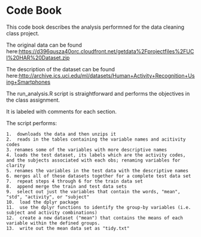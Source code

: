 Code Book
======

This code book describes the analysis performned for the data cleaning class project.

The original data can be found here:https://d396qusza40orc.cloudfront.net/getdata%2Fprojectfiles%2FUCI%20HAR%20Dataset.zip 

The description of the dataset can be found here:http://archive.ics.uci.edu/ml/datasets/Human+Activity+Recognition+Using+Smartphones

The run_analysis.R script is straightforward and performs the objectives in the class assignment.

It is labeled with comments for each section.

The script performs:

	1.  downloads the data and then unzips it
	2.  reads in the tables containing the variable names and acitivity codes
	3. renames some of the variables with more descriptive names
	4. loads the test dataset, its labels which are the activity codes, and the subjects associated with each obs; renaming variables for clarity
	5. renames the variables in the test data with the descriptive names
	6. merges all of these datasets together for a complete test data set
	7.  repeat steps 4 through 6 for the train data set
	8.  append merge the train and test data sets
	9.  select out just the variables that contain the words, "mean", "std", "activity", or "subject"
	10.  load the dplyr package
	11.  use the dplyr functions to identify the group-by variables (i.e. subject and activity combinations)
	12.  create a new dataset ("mean") that contains the means of each variable within the defined groups.
	13.  write out the mean data set as "tidy.txt"
